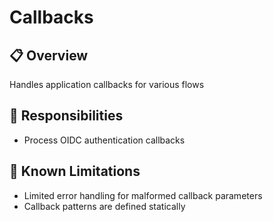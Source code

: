 # Callbacks

## 📋 Overview
Handles application callbacks for various flows

## 🎯 Responsibilities
- Process OIDC authentication callbacks

## 🚧 Known Limitations
- Limited error handling for malformed callback parameters
- Callback patterns are defined statically
